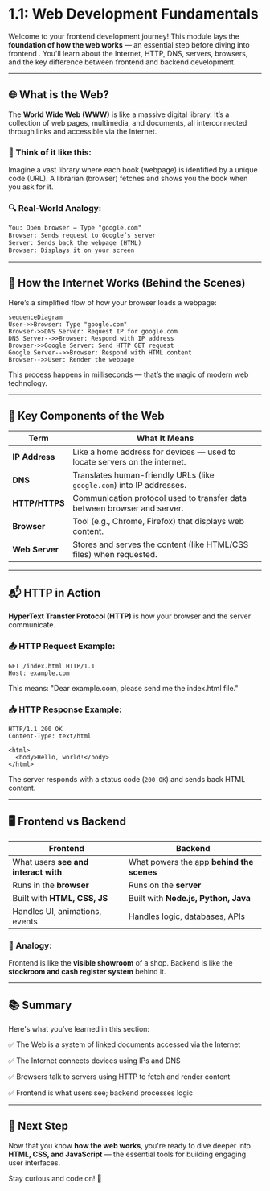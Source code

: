 

# 1.1: Web Development Fundamentals

Welcome to your frontend development journey! This module lays the **foundation of how the web works** — an essential step before diving into frontend . You'll learn about the Internet, HTTP, DNS, servers, browsers, and the key difference between frontend and backend development.


---

## 🌐 What is the Web?

The **World Wide Web (WWW)** is like a massive digital library. It’s a collection of web pages, multimedia, and documents, all interconnected through links and accessible via the Internet.

### 🧠 Think of it like this:
Imagine a vast library where each book (webpage) is identified by a unique code (URL). A librarian (browser) fetches and shows you the book when you ask for it.

### 🔍 Real-World Analogy:

```txt
You: Open browser → Type "google.com"
Browser: Sends request to Google’s server
Server: Sends back the webpage (HTML)
Browser: Displays it on your screen
````

---

## 🚀 How the Internet Works (Behind the Scenes)

Here’s a simplified flow of how your browser loads a webpage:

```mermaid
sequenceDiagram
User->>Browser: Type "google.com"
Browser->>DNS Server: Request IP for google.com
DNS Server-->>Browser: Respond with IP address
Browser->>Google Server: Send HTTP GET request
Google Server-->>Browser: Respond with HTML content
Browser-->>User: Render the webpage
```

This process happens in milliseconds — that’s the magic of modern web technology.

---

## 📡 Key Components of the Web

| Term           | What It Means                                                             |
| -------------- | ------------------------------------------------------------------------- |
| **IP Address** | Like a home address for devices — used to locate servers on the internet. |
| **DNS**        | Translates human-friendly URLs (like `google.com`) into IP addresses.     |
| **HTTP/HTTPS** | Communication protocol used to transfer data between browser and server.  |
| **Browser**    | Tool (e.g., Chrome, Firefox) that displays web content.                   |
| **Web Server** | Stores and serves the content (like HTML/CSS files) when requested.       |

---

## 📬 HTTP in Action

**HyperText Transfer Protocol (HTTP)** is how your browser and the server communicate.

### 📤 HTTP Request Example:

```http
GET /index.html HTTP/1.1
Host: example.com
```

This means: "Dear example.com, please send me the index.html file."

### 📥 HTTP Response Example:

```http
HTTP/1.1 200 OK
Content-Type: text/html

<html>
  <body>Hello, world!</body>
</html>
```

The server responds with a status code (`200 OK`) and sends back HTML content.

---

## 🖥️ Frontend vs Backend

| Frontend                             | Backend                                   |
| ------------------------------------ | ----------------------------------------- |
| What users **see and interact with** | What powers the app **behind the scenes** |
| Runs in the **browser**              | Runs on the **server**                    |
| Built with **HTML, CSS, JS**         | Built with **Node.js, Python, Java**      |
| Handles UI, animations, events       | Handles logic, databases, APIs            |

### 🧠 Analogy:

Frontend is like the **visible showroom** of a shop. Backend is like the **stockroom and cash register system** behind it.

---


## 📚 Summary

Here's what you’ve learned in this section:

✅ The Web is a system of linked documents accessed via the Internet

✅ The Internet connects devices using IPs and DNS

✅ Browsers talk to servers using HTTP to fetch and render content

✅ Frontend is what users see; backend processes logic


---

## 🎯 Next Step

Now that you know **how the web works**, you're ready to dive deeper into **HTML, CSS, and JavaScript** — the essential tools for building engaging user interfaces.

Stay curious and code on! 🚀

